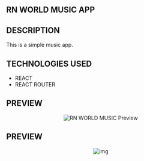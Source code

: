 ## RN WORLD MUSIC APP

## DESCRIPTION
This is a simple music app.

## TECHNOLOGIES USED
- REACT
- REACT ROUTER

## PREVIEW
<p align="center">
 <img src="main.png" alt="RN WORLD MUSIC Preview" />
</p>

## PREVIEW
<p align="center">
<img src="login.png" alt="img"/>
</p>

